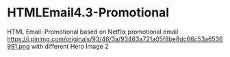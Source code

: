 # HTMLEmail4.3-Promotional
HTML Email: Promotional based on Netflix promotional email https://i.pinimg.com/originals/93/46/3a/93463a721a05f8be8dc66c53a6536991.png with different Hero Image 2
